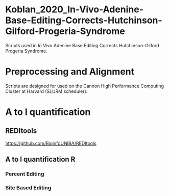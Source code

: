 # Koblan_2020_In-Vivo-Adenine-Base-Editing-Corrects-Hutchinson-Gilford-Progeria-Syndrome
Scripts used in In Vivo Adenine Base Editing Corrects Hutchinson-Gilford Progeria Syndrome. 
 
# Preprocessing and Alignment 
Scripts are designed for used on the Cannon High Performance Computing Cluster at Harvard (SLURM scheduler). 

# A to I quantification

## REDItools

https://github.com/BioinfoUNIBA/REDItools

## A to I quantification R 

### Percent Editing

### Site Based Editing
